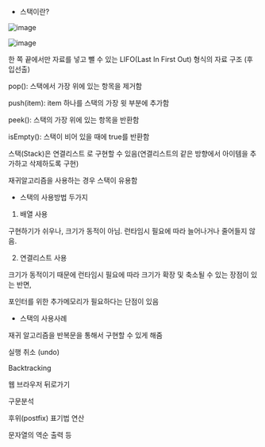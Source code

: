 - 스택이란? 

![image](https://user-images.githubusercontent.com/103404604/187563004-1008978c-a2a2-4ddd-a0d8-8f8375eb8e82.png)

![image](https://user-images.githubusercontent.com/103404604/187563065-1248e6c7-0d72-41ef-b0c3-4e757328fafb.png)

한 쪽 끝에서만 자료를 넣고 뺄 수 있는 LIFO(Last In First Out) 형식의 자료 구조 (후입선출)

pop(): 스택에서 가장 위에 있는 항목을 제거함

push(item): item 하나를 스택의 가장 윗 부분에 추가함

peek(): 스택의 가장 위에 있는 항목을 반환함

isEmpty(): 스택이 비어 있을 때에 true를 반환함

스택(Stack)은 연결리스트 로 구현할 수 있음(연결리스트의 같은 방향에서 아이템을 추가하고 삭제하도록 구현)

재귀알고리즘을 사용하는 경우 스택이 유용함

- 스택의 사용방법 두가지

1. 배열 사용

구현하기가 쉬우나, 크기가 동적이 아님. 런타임시 필요에 따라 늘어나거나 줄어들지 않음.
 
2. 연결리스트 사용

크기가 동적이기 때문에 런타임시 필요에 따라 크기가 확장 및 축소될 수 있는 장점이 있는 반면,

포인터를 위한 추가메모리가 필요하다는 단점이 있음

- 스택의 사용사례

재귀 알고리즘을 반복문을 통해서 구현할 수 있게 해줌

실행 취소 (undo)

Backtracking

웹 브라우저 뒤로가기

구문분석

후위(postfix) 표기법 연산

문자열의 역순 출력 등
